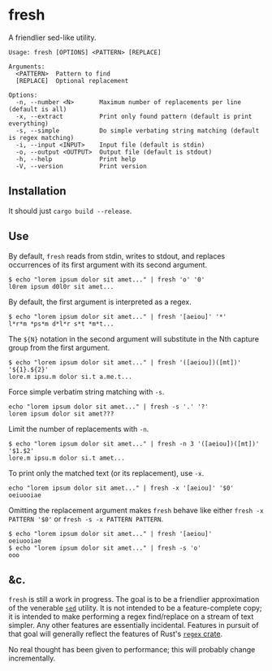 # fresh
A friendlier sed-like utility.

```text
Usage: fresh [OPTIONS] <PATTERN> [REPLACE]

Arguments:
  <PATTERN>  Pattern to find
  [REPLACE]  Optional replacement

Options:
  -n, --number <N>       Maximum number of replacements per line (default is all)
  -x, --extract          Print only found pattern (default is print everything)
  -s, --simple           Do simple verbating string matching (default is regex matching)
  -i, --input <INPUT>    Input file (default is stdin)
  -o, --output <OUTPUT>  Output file (default is stdout)
  -h, --help             Print help
  -V, --version          Print version
```

## Installation

It should just `cargo build --release`.

## Use

By default, `fresh` reads from stdin, writes to stdout, and replaces occurrences
of its first argument with its second argument.

```text
$ echo "lorem ipsum dolor sit amet..." | fresh 'o' '0'
l0rem ipsum d0l0r sit amet...
````

By default, the first argument is interpreted as a regex.

```text
$ echo "lorem ipsum dolor sit amet..." | fresh '[aeiou]' '*'
l*r*m *ps*m d*l*r s*t *m*t...
```
The `${N}` notation in the second argument will substitute in the Nth
capture group from the first argument.

```text
$ echo "lorem ipsum dolor sit amet..." | fresh '([aeiou])([mt])' '${1}.${2}'
lore.m ipsu.m dolor si.t a.me.t...
```

Force simple verbatim string matching with `-s`.

```test
echo "lorem ipsum dolor sit amet..." | fresh -s '.' '?'
lorem ipsum dolor sit amet???
```

Limit the number of replacements with `-n`.

```text
$ echo "lorem ipsum dolor sit amet..." | fresh -n 3 '([aeiou])([mt])' '$1.$2'
lore.m ipsu.m dolor si.t amet...
```

To print only the matched text (or its replacement), use `-x`.

```text
echo "lorem ipsum dolor sit amet..." | fresh -x '[aeiou]' '$0'
oeiuooiae
```

Omitting the replacement argument makes `fresh` behave like either
`fresh -x PATTERN '$0'` or `fresh -s -x PATTERN PATTERN`.

```text
$ echo "lorem ipsum dolor sit amet..." | fresh '[aeiou]'
oeiuooiae
$ echo "lorem ipsum dolor sit amet..." | fresh -s 'o'
ooo
```
  
## &c.

`fresh` is still a work in progress. The goal is to be a friendlier
approximation of the venerable
[`sed`](https://www.gnu.org/software/sed/manual/sed.html) utility.
It is not intended to be a feature-complete copy; it is intended to make
performing a regex find/replace on a stream of text simpler. Any other
features are essentially incidental.  Features in pursuit of that goal
will generally reflect the features of Rust's
[`regex` crate](https://docs.rs/regex/latest/regex/).

No real thought has been given to performance; this will probably
change incrementally.